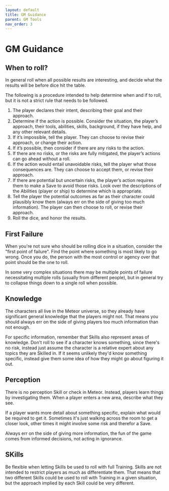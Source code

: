 ```yaml
---
layout: default
title: GM Guidance
parent: GM Tools
nav_order: 3
---
```


# GM Guidance

## When to roll?

In general roll when all possible results are interesting, and decide what the results will be before dice hit the table.

The following is a procedure intended to help determine when and if to roll, but it is not a strict rule that needs to be followed.

1.	The player declares their intent, describing their goal and their approach.
2.	Determine if the action is possible. Consider the situation, the player’s approach, their tools, abilities, skills, background, if they have help, and any other relevant details.
3.	If it’s impossible, tell the player. They can choose to revise their approach, or change their action.
4.	If it’s possible, then consider if there are any risks to the action.
5.	If there are no risks, or the risks are fully mitigated, the player’s actions can go ahead without a roll.
6.	If the action would entail unavoidable risks, tell the player what those consequences are. They can choose to accept them, or revise their approach.
7.	If there are potential but uncertain risks, the player’s action requires them to make a Save to avoid those risks. Look over the descriptions of the Abilities (player or ship) to determine which is appropriate.
8.	Tell the player the potential outcomes as far as their character could plausibly know them (always err on the side of giving too much information). The player can then choose to roll, or revise their approach.
9.	Roll the dice, and honor the results.

## First Failure

When you're not sure who should be rolling dice in a situation, consider the "first point of failure". Find the point where something is most likely to go wrong. Once you do, the person with the most control or agency over that point should be the one to roll.

In some very complex situations there may be multiple points of failure necessitating multiple rolls (usually from different people), but in general try to collapse things down to a single roll when possible.

## Knowledge

The characters all live in the Meteor universe, so they already have significant general knowledge that the players might not. That means you should always err on the side of giving players too much information than not enough.

For specific information, remember that Skills also represent areas of knowledge. Don't roll to see if a character knows something, since there's no risk, instead just assume the character is a relative expert about any topics they are Skilled in. If it seems unlikely they'd know something specific, instead give them some idea of how they might go about figuring it out.

## Perception

There is no perception Skill or check in Meteor. Instead, players learn things by investigating them. When a player enters a new area, describe what they see. 

If a player wants more detail about something specific, explain what would be required to get it. Sometimes it's just walking across the room to get a closer look, other times it might involve some risk and therefor a Save.  

Always err on the side of giving more information, the fun of the game comes from informed decisions, not acting in ignorance.

## SKills

Be flexible when letting Skills be used to roll with full Training. Skills are not intended to restrict players as much as differentiate them. That means that two different Skills could be used to roll with Training in a given situation, but the approach implied by each Skill could be very different.